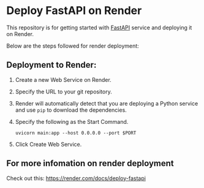 # Deploy FastAPI on Render

This repository is for getting started with [FastAPI](https://fastapi.tiangolo.com) service and deploying it on Render.

Below are the steps followed for render deployment:

## Deployment to Render:

1. Create a new Web Service on Render.
2. Specify the URL to your git repository.
3. Render will automatically detect that you are deploying a Python service and use `pip` to download the dependencies.
4. Specify the following as the Start Command.

    ```shell
    uvicorn main:app --host 0.0.0.0 --port $PORT
    ```

6. Click Create Web Service.

## For more infomation on render deployment

Check out this: https://render.com/docs/deploy-fastapi